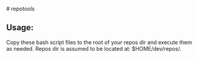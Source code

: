 \# repotools

## Usage:

Copy these bash script files to the root of your repos dir and execute them as needed.
Repos dir is assumed to be located at:
  $HOME/dev/repos/.
